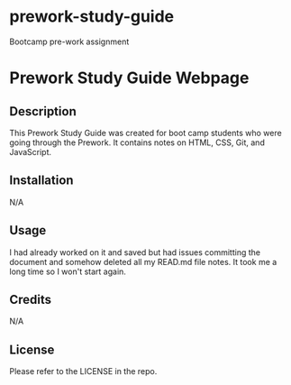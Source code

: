 # prework-study-guide
Bootcamp pre-work assignment
#  Prework Study Guide Webpage

## Description

This Prework Study Guide was created for boot camp students who were going through the Prework. It contains notes on HTML, CSS, Git, and JavaScript.

## Installation

N/A

## Usage

I had already worked on it and saved but had issues committing the document and somehow deleted all my READ.md file notes. It took me a long time so I won't start again.

## Credits

N/A

## License

Please refer to the LICENSE in the repo.